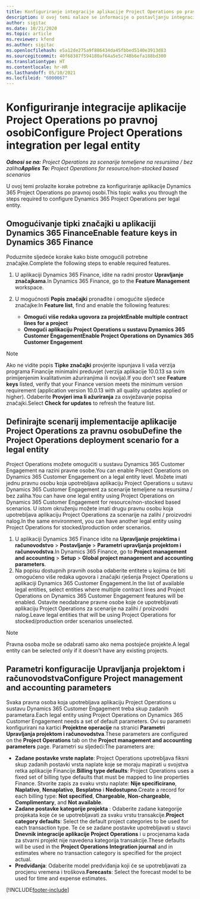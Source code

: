 ```yaml
---
title: Konfiguriranje integracije aplikacije Project Operations po pravnoj osobi
description: U ovoj temi nalaze se informacije o postavljanju integracije po pravnoj osobi u aplikaciji Project Operations.
author: sigitac
ms.date: 10/21/2020
ms.topic: article
ms.reviewer: kfend
ms.author: sigitac
ms.openlocfilehash: e5a12de275a9f886434da45fbbed5140e3913d83
ms.sourcegitcommit: 40f68387f594180af64a5e5c748b6efa188bd300
ms.translationtype: HT
ms.contentlocale: hr-HR
ms.lasthandoff: 05/10/2021
ms.locfileid: "6000067"
---
```

# <a name="configure-project-operations-integration-per-legal-entity"></a><span data-ttu-id="79db5-103">Konfiguriranje integracije aplikacije Project Operations po pravnoj osobi</span><span class="sxs-lookup"><span data-stu-id="79db5-103">Configure Project Operations integration per legal entity</span></span> 

<span data-ttu-id="79db5-104">_**Odnosi se na:** Project Operations za scenarije temeljene na resursima / bez zaliha_</span><span class="sxs-lookup"><span data-stu-id="79db5-104">_**Applies To:** Project Operations for resource/non-stocked based scenarios_</span></span>

<span data-ttu-id="79db5-105">U ovoj temi prolazite korake potrebne za konfiguriranje aplikacije Dynamics 365 Project Operations po pravnoj osobi.</span><span class="sxs-lookup"><span data-stu-id="79db5-105">This topic walks you through the steps required to configure Dynamics 365 Project Operations per legal entity.</span></span>

## <a name="enable-feature-keys-in-dynamics-365-finance"></a><span data-ttu-id="79db5-106">Omogućivanje tipki značajki u aplikaciji Dynamics 365 Finance</span><span class="sxs-lookup"><span data-stu-id="79db5-106">Enable feature keys in Dynamics 365 Finance</span></span>

<span data-ttu-id="79db5-107">Poduzmite sljedeće korake kako biste omogućili potrebne značajke.</span><span class="sxs-lookup"><span data-stu-id="79db5-107">Complete the following steps to enable required features.</span></span>

1. <span data-ttu-id="79db5-108">U aplikaciji Dynamics 365 Finance, idite na radni prostor **Upravljanje značajkama**.</span><span class="sxs-lookup"><span data-stu-id="79db5-108">In Dynamics 365 Finance, go to the **Feature Management** workspace.</span></span>
2. <span data-ttu-id="79db5-109">U mogućnosti **Popis značajki** pronađite i omogućite sljedeće značajke:</span><span class="sxs-lookup"><span data-stu-id="79db5-109">In **Feature list**, find and enable the following features:</span></span>
  
    - <span data-ttu-id="79db5-110">**Omogući više redaka ugovora za projekt**</span><span class="sxs-lookup"><span data-stu-id="79db5-110">**Enable multiple contract lines for a project**</span></span>
    - <span data-ttu-id="79db5-111">**Omogući aplikaciju Project Operations u sustavu Dynamics 365 Customer Engagement**</span><span class="sxs-lookup"><span data-stu-id="79db5-111">**Enable Project Operations on Dynamics 365 Customer Engagement**</span></span>

> [!NOTE]
> <span data-ttu-id="79db5-112">Ako ne vidite popis **Tipke značajki** provjerite ispunjava li vaša verzija programa Financije minimalni preduvjet (verzija aplikacije 10.0.13 sa svim primijenjenim kvalitativnim ažuriranjima ili novija).</span><span class="sxs-lookup"><span data-stu-id="79db5-112">If you don't see **Feature keys** listed, verify that your Finance version meets the minimum version requirement (application version 10.0.13 with all quality updates applied or higher).</span></span> <span data-ttu-id="79db5-113">Odaberite **Provjeri ima li ažuriranja** za osvježavanje popisa značajki.</span><span class="sxs-lookup"><span data-stu-id="79db5-113">Select **Check for updates** to refresh the feature list.</span></span>

## <a name="define-the-project-operations-deployment-scenario-for-a-legal-entity"></a><span data-ttu-id="79db5-114">Definirajte scenarij implementacije aplikacije Project Operations za pravnu osobu</span><span class="sxs-lookup"><span data-stu-id="79db5-114">Define the Project Operations deployment scenario for a legal entity</span></span>

<span data-ttu-id="79db5-115">Project Operations možete omogućiti u sustavu Dynamics 365 Customer Engagement na razini pravne osobe.</span><span class="sxs-lookup"><span data-stu-id="79db5-115">You can enable Project Operations on Dynamics 365 Customer Engagement on a legal entity level.</span></span> <span data-ttu-id="79db5-116">Možete imati jednu pravnu osobu koja upotrebljava aplikaciju Project Operations u sutavu Dynamics 365 Customer Engagement za scenarije temeljene na resursima / bez zaliha.</span><span class="sxs-lookup"><span data-stu-id="79db5-116">You can have one legal entity using Project Operations on Dynamics 365 Customer Engagement for resource/non-stocked based scenarios.</span></span> <span data-ttu-id="79db5-117">U istom okruženju možete imati drugu pravnu osobu koja upotrebljava aplikaciju Project Operations za scenarije na zalihi / proizvodni nalog.</span><span class="sxs-lookup"><span data-stu-id="79db5-117">In the same environment, you can have another legal entity using Project Operations for stocked/production order scenarios.</span></span>

1. <span data-ttu-id="79db5-118">U aplikaciji Dynamics 365 Finance idite na **Upravljanje projektima i računovodstvo** > **Postavljanje** > **Parametri upravljanja projektom i računovodstva**.</span><span class="sxs-lookup"><span data-stu-id="79db5-118">In Dynamics 365 Finance, go to **Project management and accounting** > **Setup** > **Global project management and accounting parameters**.</span></span>
2. <span data-ttu-id="79db5-119">Na popisu dostupnih pravnih osoba odaberite entitete u kojima će biti omogućeno više redaka ugovora i značajki rješenja Project Operations u aplikaciji Dynamics 365 Customer Engagement.</span><span class="sxs-lookup"><span data-stu-id="79db5-119">In the list of available legal entities, select entities where multiple contract lines and Project Operations on Dynamics 365 Customer Engagement features will be enabled.</span></span> <span data-ttu-id="79db5-120">Ostavite neodabrane pravne osobe koje će upotrebljavati aplikaciju Project Operations za scenarije na zalihi / proizvodni nalog.</span><span class="sxs-lookup"><span data-stu-id="79db5-120">Leave legal entities that will be using Project Operations for stocked/production order scenarios unselected.</span></span>

> [!NOTE]
> <span data-ttu-id="79db5-121">Pravna osoba može se odabrati samo ako nema postojeće projekte.</span><span class="sxs-lookup"><span data-stu-id="79db5-121">A legal entity can be selected only if it doesn't have any existing projects.</span></span>

## <a name="configure-project-management-and-accounting-parameters"></a><span data-ttu-id="79db5-122">Parametri konfiguracije Upravljanja projektom i računovodstva</span><span class="sxs-lookup"><span data-stu-id="79db5-122">Configure Project management and accounting parameters</span></span>

<span data-ttu-id="79db5-123">Svaka pravna osoba koja upotrebljava aplikaciju Project Operations u sustavu Dynamics 365 Customer Engagement treba skup zadanih parametara.</span><span class="sxs-lookup"><span data-stu-id="79db5-123">Each legal entity using Project Operations on Dynamics 365 Customer Engagement needs a set of default parameters.</span></span> <span data-ttu-id="79db5-124">Ovi su parametri konfigurirani na kartici **Projektne operacije** na stranici **Parametri Upravljanja projektom i računovodstva**.</span><span class="sxs-lookup"><span data-stu-id="79db5-124">These parameters are configured on the **Project Operations** tab on the **Project management and accounting parameters** page.</span></span> <span data-ttu-id="79db5-125">Parametri su sljedeći:</span><span class="sxs-lookup"><span data-stu-id="79db5-125">The parameters are:</span></span>

  - <span data-ttu-id="79db5-126">**Zadane postavke vrste naplate**: Project Operations upotrebljava fiksni skup zadanih postavki vrsta naplate koje se moraju mapirati u svojstva retka aplikacije Financije.</span><span class="sxs-lookup"><span data-stu-id="79db5-126">**Billing type defaults**: Project Operations uses a fixed set of billing type defaults that must be mapped to line properties Finance.</span></span> <span data-ttu-id="79db5-127">Stvorite zapis za svaku vrstu naplate: **Nije specificirano**, **Naplativo**, **Nenaplativo**, **Besplatno** i **Nedostupno**.</span><span class="sxs-lookup"><span data-stu-id="79db5-127">Create a record for each billing type: **Not specified**, **Chargeable**, **Non-chargeable**, **Complimentary**, and **Not available**.</span></span>
  - <span data-ttu-id="79db5-128">**Zadane postavke kategorije projekta** : Odaberite zadane kategorije projekata koje će se upotrebljavati za svaku vrstu transakcije.</span><span class="sxs-lookup"><span data-stu-id="79db5-128">**Project category defaults**: Select the default project categories to be used for each transaction type.</span></span> <span data-ttu-id="79db5-129">Te će se zadane postavke upotrebljavati u stavci **Dnevnik integracije aplikacije Project Operations** i u procjenama kada za stvarni projekt nije navedena kategorija transakcije.</span><span class="sxs-lookup"><span data-stu-id="79db5-129">These defaults will be used in the **Project Operations Integration journal** and in estimates where no transaction category is specified for the project actual.</span></span>
  - <span data-ttu-id="79db5-130">**Predviđanja**: Odaberite model predviđanja koji će se upotrebljavati za procjenu vremena i troškova.</span><span class="sxs-lookup"><span data-stu-id="79db5-130">**Forecasts**: Select the forecast model to be used for time and expense estimates.</span></span>


[!INCLUDE[footer-include](../includes/footer-banner.md)]